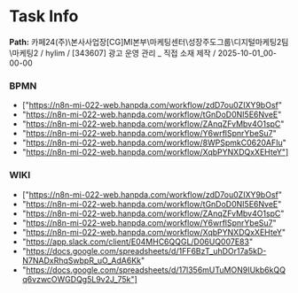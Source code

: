 # Task Info

**Path:** 카페24(주)\본사사업장\[CG]MI본부\마케팅센터\성장주도그룹\디지털마케팅2팀\마케팅2 / hylim / [343607] 광고 운영 관리 _ 직접 소재 제작 / 2025-10-01_00-00-00

### BPMN
- ["https://n8n-mi-022-web.hanpda.com/workflow/zdD7ou0ZIXY9bOsf"
- "https://n8n-mi-022-web.hanpda.com/workflow/tGnDoD0NI5E6NveE"
- "https://n8n-mi-022-web.hanpda.com/workflow/ZAnqZFvMbv4O1spC"
- "https://n8n-mi-022-web.hanpda.com/workflow/Y6wrflSpnrYbeSu7"
- "https://n8n-mi-022-web.hanpda.com/workflow/8WPSpmkC0620AFIu"
- "https://n8n-mi-022-web.hanpda.com/workflow/XqbPYNXDQxXEHteY"]

### WIKI
- ["https://n8n-mi-022-web.hanpda.com/workflow/zdD7ou0ZIXY9bOsf"
- "https://n8n-mi-022-web.hanpda.com/workflow/tGnDoD0NI5E6NveE"
- "https://n8n-mi-022-web.hanpda.com/workflow/ZAnqZFvMbv4O1spC"
- "https://n8n-mi-022-web.hanpda.com/workflow/Y6wrflSpnrYbeSu7"
- "https://n8n-mi-022-web.hanpda.com/workflow/XqbPYNXDQxXEHteY"
- "https://app.slack.com/client/E04MHC6QQGL/D06UQ007E83"
- "https://docs.google.com/spreadsheets/d/1FF6BzT_uhDOr17a5kD-N7NADxRhqSwbpR_uO_AdA6Kk"
- "https://docs.google.com/spreadsheets/d/17l356mUTuMON9IUkb6kQQq6vzwcOWGDQg5L9v2J_75k"]

